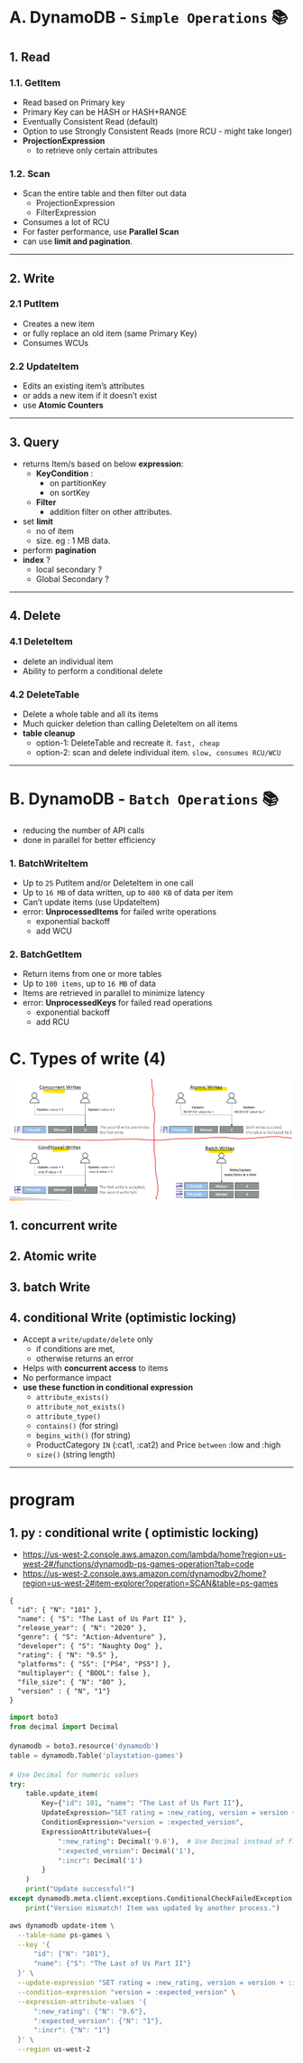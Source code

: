 # A. DynamoDB - `Simple Operations` :books:
## 1. Read
### 1.1. GetItem
- Read based on Primary key
- Primary Key can be HASH or HASH+RANGE
- Eventually Consistent Read (default)
- Option to use Strongly Consistent Reads (more RCU - might take longer)
- **ProjectionExpression** 
  - to retrieve only certain attributes

### 1.2. Scan
- Scan the entire table and then filter out data
  - ProjectionExpression
  - FilterExpression
- Consumes a lot of RCU
- For faster performance, use **Parallel Scan**
- can use **limit and pagination**.
---
## 2. Write
### 2.1 PutItem
- Creates a new item 
- or fully replace an old item (same Primary Key)
- Consumes WCUs

### 2.2 UpdateItem
- Edits an existing item’s attributes 
- or adds a new item if it doesn’t exist
- use **Atomic Counters**

---
## 3. Query
- returns Item/s based on below **expression**:
  - **KeyCondition** : 
    - on partitionKey
    - on sortKey
  - **Filter** 
    - addition filter on other attributes.
- set **limit**
  - no of item
  - size. eg : 1 MB data.
- perform **pagination**
- **index** ?
  - local secondary ?
  - Global Secondary ?

---
## 4. Delete
### 4.1 DeleteItem
- delete an individual item
- Ability to perform a conditional delete

### 4.2 DeleteTable
- Delete a whole table and all its items
- Much quicker deletion than calling DeleteItem on all items
- **table cleanup**
  - option-1: DeleteTable and recreate it.  `fast, cheap `
  - option-2: scan and delete individual item. `slow, consumes RCU/WCU`


---
# B. DynamoDB - `Batch Operations` :books:
- reducing the number of API calls
- done in parallel for better efficiency

### 1. BatchWriteItem
- Up to `25` PutItem and/or DeleteItem in one call
- Up to `16 MB` of data written, up to `400 KB` of data per item
- Can’t update items (use UpdateItem)
- error: **UnprocessedItems** for failed write operations 
  - exponential backoff 
  - add WCU

### 2. BatchGetItem
- Return items from one or more tables
- Up to `100 items`, up to `16 MB` of data
- Items are retrieved in parallel to minimize latency
- error: **UnprocessedKeys** for failed read operations 
  - exponential backoff 
  - add RCU

# C. Types  of write (4)
![img_1.png](../99_img/dva/db/03/img_1.png)
##  1. concurrent write 

##  2. Atomic write 

##  3. batch Write

##  4. conditional Write (optimistic locking)
- Accept a `write/update/delete` only
  - if conditions are met,
  - otherwise returns an error
- Helps with **concurrent access** to items
- No performance impact
- **use these function in conditional expression**
  - `attribute_exists()`
  - `attribute_not_exists()`
  - `attribute_type()`
  - `contains()` (for string)
  - `begins_with()` (for string)
  - ProductCategory `IN` (:cat1, :cat2) and Price `between` :low and :high
  - `size()` (string length)
---
#  program
## 1. py : conditional write ( optimistic locking)
- https://us-west-2.console.aws.amazon.com/lambda/home?region=us-west-2#/functions/dynamodb-ps-games-operation?tab=code
- https://us-west-2.console.aws.amazon.com/dynamodbv2/home?region=us-west-2#item-explorer?operation=SCAN&table=ps-games

```json5
{
  "id": { "N": "101" },
  "name": { "S": "The Last of Us Part II" },
  "release_year": { "N": "2020" },
  "genre": { "S": "Action-Adventure" },
  "developer": { "S": "Naughty Dog" },
  "rating": { "N": "9.5" },
  "platforms": { "SS": ["PS4", "PS5"] },
  "multiplayer": { "BOOL": false },
  "file_size": { "N": "80" },
  "version" : { "N", "1"}
}
```
```python
import boto3
from decimal import Decimal

dynamodb = boto3.resource('dynamodb')
table = dynamodb.Table('playstation-games')

# Use Decimal for numeric values
try:
    table.update_item(
        Key={"id": 101, "name": "The Last of Us Part II"},
        UpdateExpression="SET rating = :new_rating, version = version + :incr",
        ConditionExpression="version = :expected_version",
        ExpressionAttributeValues={
            ":new_rating": Decimal('9.6'),  # Use Decimal instead of float
            ":expected_version": Decimal('1'),
            ":incr": Decimal('1')
        }
    )
    print("Update successful!")
except dynamodb.meta.client.exceptions.ConditionalCheckFailedException:
    print("Version mismatch! Item was updated by another process.")
```
```bash
aws dynamodb update-item \
  --table-name ps-games \
  --key '{
      "id": {"N": "101"},
      "name": {"S": "The Last of Us Part II"}
  }' \
  --update-expression "SET rating = :new_rating, version = version + :incr" \
  --condition-expression "version = :expected_version" \
  --expression-attribute-values '{
      ":new_rating": {"N": "9.6"},
      ":expected_version": {"N": "1"},
      ":incr": {"N": "1"}
  }' \
  --region us-west-2

```